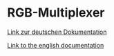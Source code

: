 # RGB-Multiplexer

[Link zur deutschen Dokumentation](https://www.symcon.de/de/service/dokumentation/modulreferenz/logiken/schleppzeiger/)

[Link to the english documentation](https://www.symcon.de/en/service/documentation/module-reference/logic/dragpointer/)
